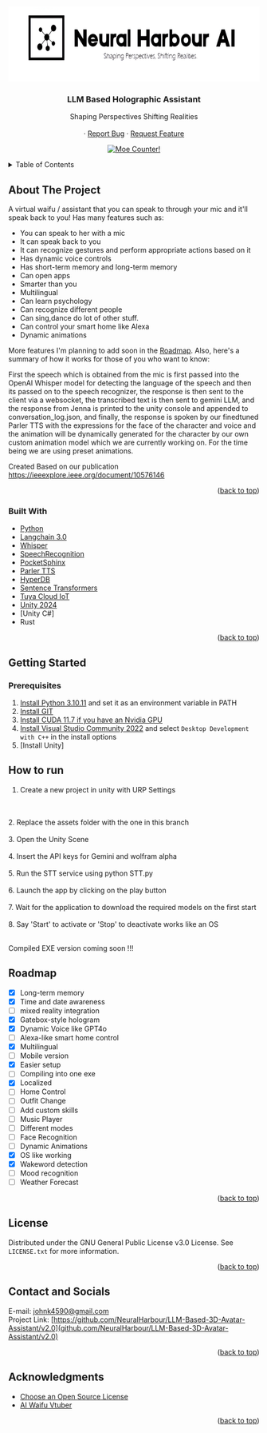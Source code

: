 <!-- PROJECT LOGO -->
<br />
<div align="center">
  <a href="https://github.com/NeuralHarbour/LLM-Based-3D-Avatar-Assistant/v2.0">
    <img src="Images/logo.png" alt="Logo" width="650" height="150">
  </a>

  <h3 align="center">LLM Based Holographic Assistant</h3>

  <p align="center">
    Shaping Perspectives Shifting Realities
    <br />
    <br />
    ·
    <a href="https://github.com/NeuralHarbour/LLM-Based-3D-Avatar-Assistant/issues">Report Bug</a>
    ·
    <a href="https://github.com/NeuralHarbour/LLM-Based-3D-Avatar-Assistant/issues">Request Feature</a>
  </p>
</div>

<p align="center">
  <a href="https://count.getloli.com" target="_blank">
    <img alt="Moe Counter!" src="https://count.getloli.com/@Moe-counter.github?name=Moe-counter.github&theme=booru-lewd&padding=7&offset=7&align=top&scale=1&pixelated=0&darkmode=auto">
  </a>
</p>

<!-- TABLE OF CONTENTS -->
<details>
  <summary>Table of Contents</summary>
  <ol>
    <li>
      <a href="#about-the-project">About The Project</a>
      <ul>
        <li><a href="#built-with">Built With</a></li>
      </ul>
    </li>
    <li>
      <a href="#getting-started">Getting Started</a>
      <ul>
        <li><a href="#prerequisites">Prerequisites</a></li>
        <li><a href="#installation">Installation</a></li>
      </ul>
    </li>
    <li><a href="#roadmap">Roadmap</a></li>
    <li><a href="#license">License</a></li>
    <li><a href="#acknowledgments">Acknowledgments</a></li>
  </ol>
</details>



<!-- ABOUT THE PROJECT -->
## About The Project

A virtual waifu / assistant that you can speak to through your mic and it'll speak back to you! Has many features such as:

* You can speak to her with a mic
* It can speak back to you
* It can recognize gestures and perform appropriate actions based on it
* Has dynamic voice controls
* Has short-term memory and long-term memory
* Can open apps
* Smarter than you
* Multilingual
* Can learn psychology
* Can recognize different people
* Can sing,dance do lot of other stuff.
* Can control your smart home like Alexa
* Dynamic animations

More features I'm planning to add soon in the [Roadmap](https://github.com/NeuralHarbour/LLM-Based-3D-Avatar-Assistant/v2.0#roadmap). Also, here's a summary of how it works for those of you who want to know:

First the speech which is obtained from the mic is first passed into the OpenAI Whisper model for detecting the language of the speech and then its passed on to the speech recognizer, 
the response is then sent to the client via a websocket, the transcribed text is then sent to gemini LLM, and the response from Jenna is printed to the unity console and appended to conversation_log.json, 
and finally, the response is spoken by our finedtuned Parler TTS with the expressions for the face of the character and voice and the animation will be dynamically generated for the character by our own custom animation model which we are currently working on. For the time being we are using preset animations.

Created Based on our publication
https://ieeexplore.ieee.org/document/10576146

<p align="right">(<a href="#readme-top">back to top</a>)</p>



### Built With

* [Python](https://www.python.org)
* [Langchain 3.0](https://github.com/langchain-ai/langchain)
* [Whisper](https://openai.com/research/whisper)
* [SpeechRecognition](https://pypi.org/project/SpeechRecognition/)
* [PocketSphinx](https://pypi.org/project/pocketsphinx/)
* [Parler TTS](https://github.com/huggingface/parler-tts)
* [HyperDB](https://github.com/jdagdelen/hyperDB)
* [Sentence Transformers](https://github.com/UKPLab/sentence-transformers)
* [Tuya Cloud IoT](https://iot.tuya.com/)
* [Unity 2024](https://unity.com/)
* [Unity C#]
* Rust
<p align="right">(<a href="#readme-top">back to top</a>)</p>



<!-- GETTING STARTED -->
## Getting Started

### Prerequisites

1. [Install Python 3.10.11](https://www.python.org/downloads/release/python-31011/) and set it as an environment variable in PATH
2. [Install GIT](https://git-scm.com/downloads)
3. [Install CUDA 11.7 if you have an Nvidia GPU](https://developer.nvidia.com/cuda-11-7-0-download-archive?target_os=Windows&target_arch=x86_64&target_version=10&target_type=exe_local)
4. [Install Visual Studio Community 2022](https://visualstudio.microsoft.com/thank-you-downloading-visual-studio/?sku=Community&channel=Release&version=VS2022&source=VSLandingPage&cid=2030&passive=false) and select `Desktop Development with C++` in the install options
5. [Install Unity]

## How to run

1. Create a new project in unity with URP Settings
<br>
<br>
2. Replace the assets folder with the one in this branch
<br>
<br>
3. Open the Unity Scene
<br>
<br>
4. Insert the API keys for Gemini and wolfram alpha
<br>
<br>
5. Run the STT service using python STT.py
<br>
<br>
6. Launch the app by clicking on the play button
<br>
<br>
7. Wait for the application to download the required models on the first start
<br>
<br>
8. Say 'Start' to activate or 'Stop' to deactivate works like an OS
<br>
<br>

Compiled EXE version coming soon !!!

<!-- ROADMAP -->
## Roadmap

- [x] Long-term memory
- [x] Time and date awareness
- [ ] mixed reality integration
- [x] Gatebox-style hologram
- [x] Dynamic Voice like GPT4o
- [ ] Alexa-like smart home control
- [x] Multilingual
- [ ] Mobile version
- [x] Easier setup
- [ ] Compiling into one exe
- [x] Localized
- [ ] Home Control
- [ ] Outfit Change
- [ ] Add custom skills
- [ ] Music Player
- [ ] Different modes
- [ ] Face Recognition
- [ ] Dynamic Animations
- [X] OS like working
- [X] Wakeword detection
- [ ] Mood recognition
- [ ] Weather Forecast

<p align="right">(<a href="#readme-top">back to top</a>)</p>



<!-- LICENSE -->
## License

Distributed under the GNU General Public License v3.0 License. See `LICENSE.txt` for more information.

<p align="right">(<a href="#readme-top">back to top</a>)</p>



<!-- CONTACT -->
## Contact and Socials

E-mail: johnk4590@gmail.com
<br>
Project Link: [https://github.com/NeuralHarbour/LLM-Based-3D-Avatar-Assistant/v2.0](github.com/NeuralHarbour/LLM-Based-3D-Avatar-Assistant/v2.0)

<p align="right">(<a href="#readme-top">back to top</a>)</p>



<!-- ACKNOWLEDGMENTS -->
## Acknowledgments

* [Choose an Open Source License](https://choosealicense.com)
* [AI Waifu Vtuber](https://github.com/ardha27/AI-Waifu-Vtuber)

<p align="right">(<a href="#readme-top">back to top</a>)</p>
